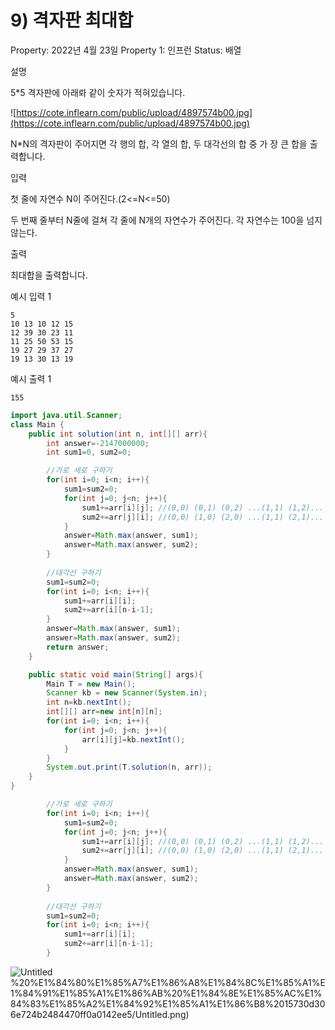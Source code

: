 # 9) 격자판 최대합

Property: 2022년 4월 23일
Property 1: 인프런
Status: 배열

설명

5*5 격자판에 아래롸 같이 숫자가 적혀있습니다.

![https://cote.inflearn.com/public/upload/4897574b00.jpg](https://cote.inflearn.com/public/upload/4897574b00.jpg)

N*N의 격자판이 주어지면 각 행의 합, 각 열의 합, 두 대각선의 합 중 가 장 큰 합을 출력합니다.

입력

첫 줄에 자연수 N이 주어진다.(2<=N<=50)

두 번째 줄부터 N줄에 걸쳐 각 줄에 N개의 자연수가 주어진다. 각 자연수는 100을 넘지 않는다.

출력

최대합을 출력합니다.

예시 입력 1

```
5
10 13 10 12 15
12 39 30 23 11
11 25 50 53 15
19 27 29 37 27
19 13 30 13 19

```

예시 출력 1

```
155
```

```java
import java.util.Scanner;
class Main {	
	public int solution(int n, int[][] arr){
		int answer=-2147000000;
		int sum1=0, sum2=0;

		//가로 세로 구하기
		for(int i=0; i<n; i++){
			sum1=sum2=0;
			for(int j=0; j<n; j++){
				sum1+=arr[i][j]; //(0,0) (0,1) (0,2) ...(1,1) (1,2)...
				sum2+=arr[j][i]; //(0,0) (1,0) (2,0) ...(1,1) (2,1)...
			}
			answer=Math.max(answer, sum1);
			answer=Math.max(answer, sum2);
		}
	
		//대각선 구하기
		sum1=sum2=0;
		for(int i=0; i<n; i++){
			sum1+=arr[i][i];
			sum2+=arr[i][n-i-1];
		}
		answer=Math.max(answer, sum1);
		answer=Math.max(answer, sum2);
		return answer;
	}

	public static void main(String[] args){
		Main T = new Main();
		Scanner kb = new Scanner(System.in);
		int n=kb.nextInt();
		int[][] arr=new int[n][n];
		for(int i=0; i<n; i++){
			for(int j=0; j<n; j++){
				arr[i][j]=kb.nextInt();
			}
		}
		System.out.print(T.solution(n, arr));
	}
}
```

```java
		//가로 세로 구하기
		for(int i=0; i<n; i++){
			sum1=sum2=0;
			for(int j=0; j<n; j++){
				sum1+=arr[i][j]; //(0,0) (0,1) (0,2) ...(1,1) (1,2)...
				sum2+=arr[j][i]; //(0,0) (1,0) (2,0) ...(1,1) (2,1)...
			}
			answer=Math.max(answer, sum1);
			answer=Math.max(answer, sum2);
		}
	
		//대각선 구하기
		sum1=sum2=0;
		for(int i=0; i<n; i++){
			sum1+=arr[i][i];
			sum2+=arr[i][n-i-1];
		}
```

![Untitled](9)%20%E1%84%80%E1%85%A7%E1%86%A8%E1%84%8C%E1%85%A1%E1%84%91%E1%85%A1%E1%86%AB%20%E1%84%8E%E1%85%AC%E1%84%83%E1%85%A2%E1%84%92%E1%85%A1%E1%86%B8%2015730d306e724b2484470ff0a0142ee5/Untitled.png)